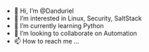 - 👋 Hi, I’m @Danduriel
- 👀 I’m interested in Linux, Security, SaltStack
- 🌱 I’m currently learning Python
- 💞️ I’m looking to collaborate on Automation
- 📫 How to reach me ...

<!---
Danduriel/Danduriel is a ✨ special ✨ repository because its `README.md` (this file) appears on your GitHub profile.
You can click the Preview link to take a look at your changes.
--->
